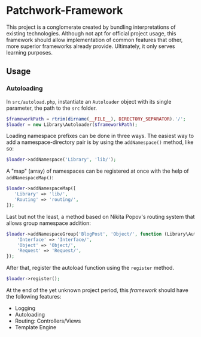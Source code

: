 # Patchwork-Framework

This project is a conglomerate created by bundling interpretations of existing
technologies. Although not apt for official project usage, this framework should
allow implementation of common features that other, more superior frameworks
already provide. Ultimately, it only serves learning purposes.

## Usage

### Autoloading

In `src/autoload.php`, instantiate an `Autoloader` object with its single parameter, the path to the `src` folder.

```php
$frameworkPath = rtrim(dirname(__FILE__), DIRECTORY_SEPARATOR).'/';
$loader = new Library\Autoloader($frameworkPath);
```

Loading namespace prefixes can be done in three ways. The easiest way to add a namespace-directory pair is by using the `addNamespace()` method, like so:

```php
$loader->addNamespace('Library', 'lib/');
```

A "map" (array) of namespaces can be registered at once with the help of `addNamespaceMap()`:

```php
$loader->addNamespaceMap([
   'Library' => 'lib/',
   'Routing' => 'routing/',
]);
```

Last but not the least, a method based on Nikita Popov's routing system that allows group namespace addition:

```php
$loader->addNamespaceGroup('BlogPost', 'Object/', function (Library\Autoloader $a) {
	'Interface' => 'Interface/',
    'Object' => 'Object/',
    'Request' => 'Request/',
});
```

After that, register the autoload function using the `register` method.

```php
$loader->register();
```



At the end of the yet unknown project period, this *framework* should have the following features:

- Logging
- Autoloading
- Routing: Controllers/Views
- Template Engine